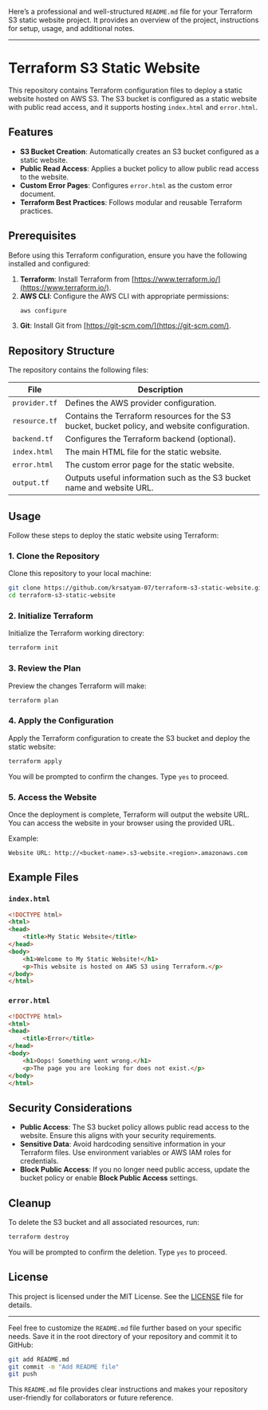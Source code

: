Here’s a professional and well-structured `README.md` file for your Terraform S3 static website project. It provides an overview of the project, instructions for setup, usage, and additional notes.

---

# Terraform S3 Static Website

This repository contains Terraform configuration files to deploy a static website hosted on AWS S3. The S3 bucket is configured as a static website with public read access, and it supports hosting `index.html` and `error.html`.

## Features

- **S3 Bucket Creation**: Automatically creates an S3 bucket configured as a static website.
- **Public Read Access**: Applies a bucket policy to allow public read access to the website.
- **Custom Error Pages**: Configures `error.html` as the custom error document.
- **Terraform Best Practices**: Follows modular and reusable Terraform practices.

## Prerequisites

Before using this Terraform configuration, ensure you have the following installed and configured:

1. **Terraform**: Install Terraform from [https://www.terraform.io/](https://www.terraform.io/).
2. **AWS CLI**: Configure the AWS CLI with appropriate permissions:
   ```bash
   aws configure
   ```
3. **Git**: Install Git from [https://git-scm.com/](https://git-scm.com/).

## Repository Structure

The repository contains the following files:

| File                  | Description                                                                 |
|-----------------------|-----------------------------------------------------------------------------|
| `provider.tf`         | Defines the AWS provider configuration.                                    |
| `resource.tf`         | Contains the Terraform resources for the S3 bucket, bucket policy, and website configuration. |
| `backend.tf`          | Configures the Terraform backend (optional).                                |
| `index.html`          | The main HTML file for the static website.                                 |
| `error.html`          | The custom error page for the static website.                              |
| `output.tf`           | Outputs useful information such as the S3 bucket name and website URL.     |

## Usage

Follow these steps to deploy the static website using Terraform:

### 1. Clone the Repository

Clone this repository to your local machine:
```bash
git clone https://github.com/krsatyam-07/terraform-s3-static-website.git
cd terraform-s3-static-website
```

### 2. Initialize Terraform

Initialize the Terraform working directory:
```bash
terraform init
```

### 3. Review the Plan

Preview the changes Terraform will make:
```bash
terraform plan
```

### 4. Apply the Configuration

Apply the Terraform configuration to create the S3 bucket and deploy the static website:
```bash
terraform apply
```

You will be prompted to confirm the changes. Type `yes` to proceed.

### 5. Access the Website

Once the deployment is complete, Terraform will output the website URL. You can access the website in your browser using the provided URL.

Example:
```
Website URL: http://<bucket-name>.s3-website.<region>.amazonaws.com
```

## Example Files

### `index.html`
```html
<!DOCTYPE html>
<html>
<head>
    <title>My Static Website</title>
</head>
<body>
    <h1>Welcome to My Static Website!</h1>
    <p>This website is hosted on AWS S3 using Terraform.</p>
</body>
</html>
```

### `error.html`
```html
<!DOCTYPE html>
<html>
<head>
    <title>Error</title>
</head>
<body>
    <h1>Oops! Something went wrong.</h1>
    <p>The page you are looking for does not exist.</p>
</body>
</html>
```

## Security Considerations

- **Public Access**: The S3 bucket policy allows public read access to the website. Ensure this aligns with your security requirements.
- **Sensitive Data**: Avoid hardcoding sensitive information in your Terraform files. Use environment variables or AWS IAM roles for credentials.
- **Block Public Access**: If you no longer need public access, update the bucket policy or enable **Block Public Access** settings.

## Cleanup

To delete the S3 bucket and all associated resources, run:
```bash
terraform destroy
```

You will be prompted to confirm the deletion. Type `yes` to proceed.

## License

This project is licensed under the MIT License. See the [LICENSE](LICENSE) file for details.

---

Feel free to customize the `README.md` file further based on your specific needs. Save it in the root directory of your repository and commit it to GitHub:

```bash
git add README.md
git commit -m "Add README file"
git push
```

This `README.md` file provides clear instructions and makes your repository user-friendly for collaborators or future reference.